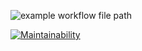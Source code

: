 ![example workflow file path](https://github.com/NatalyKT/frontend-project-lvl1/workflows/superlinter.yml/badge.svg)

[![Maintainability](https://api.codeclimate.com/v1/badges/a99a88d28ad37a79dbf6/maintainability)](https://codeclimate.com/github/codeclimate/codeclimate/maintainability)

